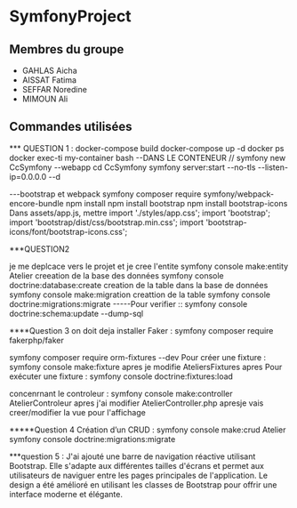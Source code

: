 # SymfonyProject

## Membres du groupe
- GAHLAS Aicha
- AISSAT Fatima 
- SEFFAR Noredine 
- MIMOUN Ali 

## Commandes utilisées 
*** QUESTION 1 :
          docker-compose build
          docker-compose up -d
          docker ps
          docker exec-ti my-container bash
    --DANS LE CONTENEUR //
symfony new CcSymfony --webapp
cd CcSymfony
symfony server:start --no-tls --listen-ip=0.0.0.0 --d

---bootstrap et webpack
symfony composer require symfony/webpack-encore-bundle
npm install
npm install bootstrap
npm install bootstrap-icons
Dans assets/app.js, mettre
  import './styles/app.css';
  import 'bootstrap';
  import 'bootstrap/dist/css/bootstrap.min.css';
  import 'bootstrap-icons/font/bootstrap-icons.css';




***QUESTION2

je me deplcace vers le projet et je cree l'entite
symfony console make:entity Atelier
  creeation de la base des données
symfony console doctrine:database:create
creation  de la table dans la base de données 
symfony console make:migration
creattion de la table 
symfony console doctrine:migrations:migrate 
-----Pour verifier :: symfony console doctrine:schema:update --dump-sql

  

****Question 3
on doit deja installer Faker :
symfony composer require fakerphp/faker

symfony composer require orm-fixtures --dev
Pour créer une fixture : symfony console make:fixture
apres je modifie AteliersFixtures 
apres
Pour exécuter une fixture : symfony console doctrine:fixtures:load

concenrnant le controleur :
symfony console make:controller AtelierControleur
apres j'ai modifier AtelierController.php
apresje vais creer/modifier la vue pour l'affichage


*****Question 4
Création d’un CRUD :
symfony console make:crud Atelier
symfony console doctrine:migrations:migrate

***question 5 :
J'ai ajouté une barre de navigation réactive utilisant Bootstrap. Elle s'adapte aux différentes tailles d'écrans et permet aux utilisateurs de naviguer entre les pages principales de l'application. Le design a été amélioré en utilisant les classes de
Bootstrap pour offrir une interface moderne et élégante.